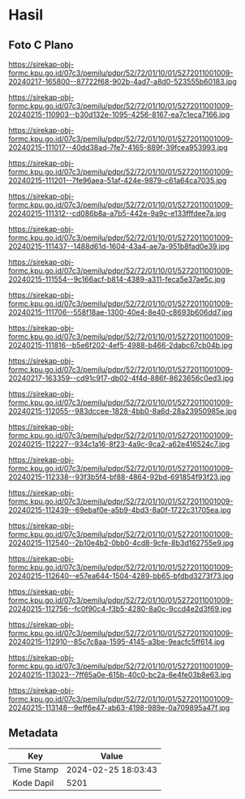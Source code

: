 # Hasil

## Foto C Plano

https://sirekap-obj-formc.kpu.go.id/07c3/pemilu/pdpr/52/72/01/10/01/5272011001009-20240217-165800--87722f68-902b-4ad7-a8d0-523555b60183.jpg

https://sirekap-obj-formc.kpu.go.id/07c3/pemilu/pdpr/52/72/01/10/01/5272011001009-20240215-110903--b30d132e-1095-4256-8167-ea7c1eca7166.jpg

https://sirekap-obj-formc.kpu.go.id/07c3/pemilu/pdpr/52/72/01/10/01/5272011001009-20240215-111017--40dd38ad-7fe7-4165-889f-39fcea953993.jpg

https://sirekap-obj-formc.kpu.go.id/07c3/pemilu/pdpr/52/72/01/10/01/5272011001009-20240215-111201--7fe96aea-51af-424e-9879-c61a64ca7035.jpg

https://sirekap-obj-formc.kpu.go.id/07c3/pemilu/pdpr/52/72/01/10/01/5272011001009-20240215-111312--cd086b8a-a7b5-442e-9a9c-e133fffdee7a.jpg

https://sirekap-obj-formc.kpu.go.id/07c3/pemilu/pdpr/52/72/01/10/01/5272011001009-20240215-111437--1488d61d-1604-43a4-ae7a-951b8fad0e39.jpg

https://sirekap-obj-formc.kpu.go.id/07c3/pemilu/pdpr/52/72/01/10/01/5272011001009-20240215-111554--9c166acf-b814-4389-a311-feca5e37ae5c.jpg

https://sirekap-obj-formc.kpu.go.id/07c3/pemilu/pdpr/52/72/01/10/01/5272011001009-20240215-111706--558f18ae-1300-40e4-8e40-c8693b606dd7.jpg

https://sirekap-obj-formc.kpu.go.id/07c3/pemilu/pdpr/52/72/01/10/01/5272011001009-20240215-111816--b5e6f202-4ef5-4988-b466-2dabc67cb04b.jpg

https://sirekap-obj-formc.kpu.go.id/07c3/pemilu/pdpr/52/72/01/10/01/5272011001009-20240217-163359--cd91c917-db02-4f4d-886f-8623656c0ed3.jpg

https://sirekap-obj-formc.kpu.go.id/07c3/pemilu/pdpr/52/72/01/10/01/5272011001009-20240215-112055--983dccee-1828-4bb0-8a6d-28a23950985e.jpg

https://sirekap-obj-formc.kpu.go.id/07c3/pemilu/pdpr/52/72/01/10/01/5272011001009-20240215-112227--934c1a16-8f23-4a9c-9ca2-a62e416524c7.jpg

https://sirekap-obj-formc.kpu.go.id/07c3/pemilu/pdpr/52/72/01/10/01/5272011001009-20240215-112338--93f3b5f4-bf88-4864-92bd-691854f93f23.jpg

https://sirekap-obj-formc.kpu.go.id/07c3/pemilu/pdpr/52/72/01/10/01/5272011001009-20240215-112439--69ebaf0e-a5b9-4bd3-8a0f-1722c31705ea.jpg

https://sirekap-obj-formc.kpu.go.id/07c3/pemilu/pdpr/52/72/01/10/01/5272011001009-20240215-112540--2b10e4b2-0bb0-4cd8-9cfe-8b3d162755e9.jpg

https://sirekap-obj-formc.kpu.go.id/07c3/pemilu/pdpr/52/72/01/10/01/5272011001009-20240215-112640--e57ea644-1504-4289-bb65-bfdbd3273f73.jpg

https://sirekap-obj-formc.kpu.go.id/07c3/pemilu/pdpr/52/72/01/10/01/5272011001009-20240215-112756--fc0f90c4-f3b5-4280-8a0c-9ccd4e2d3f69.jpg

https://sirekap-obj-formc.kpu.go.id/07c3/pemilu/pdpr/52/72/01/10/01/5272011001009-20240215-112910--85c7c8aa-1595-4145-a3be-9eacfc5ff614.jpg

https://sirekap-obj-formc.kpu.go.id/07c3/pemilu/pdpr/52/72/01/10/01/5272011001009-20240215-113023--7ff65a0e-615b-40c0-bc2a-6e4fe03b8e63.jpg

https://sirekap-obj-formc.kpu.go.id/07c3/pemilu/pdpr/52/72/01/10/01/5272011001009-20240215-113148--9eff6e47-ab63-4198-989e-0a709895a47f.jpg


## Metadata

| Key        | Value               |
| ---------- | ------------------- |
| Time Stamp | 2024-02-25 18:03:43 |
| Kode Dapil | 5201                |



